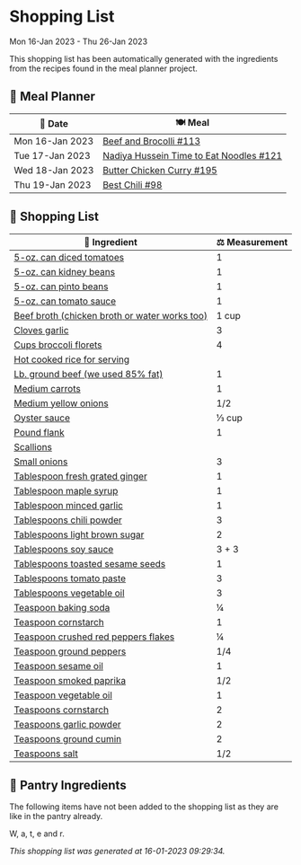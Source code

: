 # Shopping List

Mon 16-Jan 2023 - Thu 26-Jan 2023

This shopping list has been automatically generated with the ingredients from the recipes found in the meal planner project.

## 📅 Meal Planner

|📅 Date| 🍽️ Meal|
|----|----|
|Mon 16-Jan 2023|[Beef and Brocolli #113](https://github.com/bryanbr23/Recipes/issues/113)|
|Tue 17-Jan 2023|[Nadiya Hussein Time to Eat Noodles #121](https://github.com/bryanbr23/Recipes/issues/121)|
|Wed 18-Jan 2023|[Butter Chicken Curry #195](https://github.com/bryanbr23/Recipes/issues/195)|
|Thu 19-Jan 2023|[Best Chili #98](https://github.com/bryanbr23/Recipes/issues/98)|

## 🛒 Shopping List

| 🍌 Ingredient| ⚖️ Measurement|
|----------|-----------|
|[5-oz. can diced tomatoes](https://www.sainsburys.co.uk/gol-ui/SearchResults/5-oz.%20can%20diced%20tomatoes)|1|
|[5-oz. can kidney beans](https://www.sainsburys.co.uk/gol-ui/SearchResults/5-oz.%20can%20kidney%20beans)|1|
|[5-oz. can pinto beans](https://www.sainsburys.co.uk/gol-ui/SearchResults/5-oz.%20can%20pinto%20beans)|1|
|[5-oz. can tomato sauce](https://www.sainsburys.co.uk/gol-ui/SearchResults/5-oz.%20can%20tomato%20sauce)|1|
|[Beef broth (chicken broth or water works too)](https://www.sainsburys.co.uk/gol-ui/SearchResults/Beef%20broth%20(chicken%20broth%20or%20water%20works%20too))|1 cup|
|[Cloves garlic](https://www.sainsburys.co.uk/gol-ui/SearchResults/Cloves%20garlic)|3|
|[Cups broccoli florets](https://www.sainsburys.co.uk/gol-ui/SearchResults/Cups%20broccoli%20florets)|4|
|[Hot cooked rice for serving](https://www.sainsburys.co.uk/gol-ui/SearchResults/Hot%20cooked%20rice%20for%20serving)||
|[Lb. ground beef (we used 85% fat)](https://www.sainsburys.co.uk/gol-ui/SearchResults/Lb.%20ground%20beef%20(we%20used%2085%%20fat))|1|
|[Medium carrots](https://www.sainsburys.co.uk/gol-ui/SearchResults/Medium%20carrots)|1|
|[Medium yellow onions](https://www.sainsburys.co.uk/gol-ui/SearchResults/Medium%20yellow%20onions)|1/2|
|[Oyster sauce](https://www.sainsburys.co.uk/gol-ui/SearchResults/Oyster%20sauce)|⅓ cup|
|[Pound flank](https://www.sainsburys.co.uk/gol-ui/SearchResults/Pound%20flank)|1|
|[Scallions](https://www.sainsburys.co.uk/gol-ui/SearchResults/Scallions)||
|[Small onions](https://www.sainsburys.co.uk/gol-ui/SearchResults/Small%20onions)|3|
|[Tablespoon fresh grated ginger](https://www.sainsburys.co.uk/gol-ui/SearchResults/Tablespoon%20fresh%20grated%20ginger)|1|
|[Tablespoon maple syrup](https://www.sainsburys.co.uk/gol-ui/SearchResults/Tablespoon%20maple%20syrup)|1|
|[Tablespoon minced garlic](https://www.sainsburys.co.uk/gol-ui/SearchResults/Tablespoon%20minced%20garlic)|1|
|[Tablespoons chili powder](https://www.sainsburys.co.uk/gol-ui/SearchResults/Tablespoons%20chili%20powder)|3|
|[Tablespoons light brown sugar](https://www.sainsburys.co.uk/gol-ui/SearchResults/Tablespoons%20light%20brown%20sugar)|2|
|[Tablespoons soy sauce](https://www.sainsburys.co.uk/gol-ui/SearchResults/Tablespoons%20soy%20sauce)|3 + 3|
|[Tablespoons toasted sesame seeds](https://www.sainsburys.co.uk/gol-ui/SearchResults/Tablespoons%20toasted%20sesame%20seeds)|1|
|[Tablespoons tomato paste](https://www.sainsburys.co.uk/gol-ui/SearchResults/Tablespoons%20tomato%20paste)|3|
|[Tablespoons vegetable oil](https://www.sainsburys.co.uk/gol-ui/SearchResults/Tablespoons%20vegetable%20oil)|3|
|[Teaspoon baking soda](https://www.sainsburys.co.uk/gol-ui/SearchResults/Teaspoon%20baking%20soda)|¼|
|[Teaspoon cornstarch](https://www.sainsburys.co.uk/gol-ui/SearchResults/Teaspoon%20cornstarch)|1|
|[Teaspoon crushed red peppers flakes](https://www.sainsburys.co.uk/gol-ui/SearchResults/Teaspoon%20crushed%20red%20peppers%20flakes)|¼|
|[Teaspoon ground peppers](https://www.sainsburys.co.uk/gol-ui/SearchResults/Teaspoon%20ground%20peppers)|1/4|
|[Teaspoon sesame oil](https://www.sainsburys.co.uk/gol-ui/SearchResults/Teaspoon%20sesame%20oil)|1|
|[Teaspoon smoked paprika](https://www.sainsburys.co.uk/gol-ui/SearchResults/Teaspoon%20smoked%20paprika)|1/2|
|[Teaspoon vegetable oil](https://www.sainsburys.co.uk/gol-ui/SearchResults/Teaspoon%20vegetable%20oil)|1|
|[Teaspoons cornstarch](https://www.sainsburys.co.uk/gol-ui/SearchResults/Teaspoons%20cornstarch)|2|
|[Teaspoons garlic powder](https://www.sainsburys.co.uk/gol-ui/SearchResults/Teaspoons%20garlic%20powder)|2|
|[Teaspoons ground cumin](https://www.sainsburys.co.uk/gol-ui/SearchResults/Teaspoons%20ground%20cumin)|2|
|[Teaspoons salt](https://www.sainsburys.co.uk/gol-ui/SearchResults/Teaspoons%20salt)|1/2|

## 🏪 Pantry Ingredients

The following items have not been added to the shopping list as they are like in the pantry already.

W, a, t, e and r.


_This shopping list was generated at 16-01-2023 09:29:34._